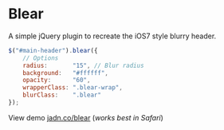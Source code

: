 # Blear

A simple jQuery plugin to recreate the iOS7 style blurry header.

```javascript
$("#main-header").blear({
    // Options
    radius:       "15", // Blur radius
    background:   "#ffffff",
    opacity:      "60",
    wrapperClass: ".blear-wrap",
    blurClass:    ".blear"
});
```

View demo [jadn.co/blear](http://jadn.co/blear) (*works best in Safari*)
